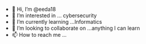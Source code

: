 - 👋 Hi, I’m @eeda18
- 👀 I’m interested in ... cybersecurity
- 🌱 I’m currently learning ...Informatics
- 💞️ I’m looking to collaborate on ...anything I can learn 
- 📫 How to reach me ...

<!---
eeda18/eeda18 is a ✨ special ✨ repository because its `README.md` (this file) appears on your GitHub profile.
You can click the Preview link to take a look at your changes.
--->
